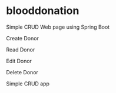 # blooddonation
Simple CRUD Web page using Spring Boot

Create Donor

Read Donor

Edit Donor

Delete Donor

Simple CRUD app
